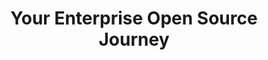 ---
title: "Your Enterprise Open Source Journey"
description: ""
topics:
- 
youtube_id: "Um5qc8ztygA"
---